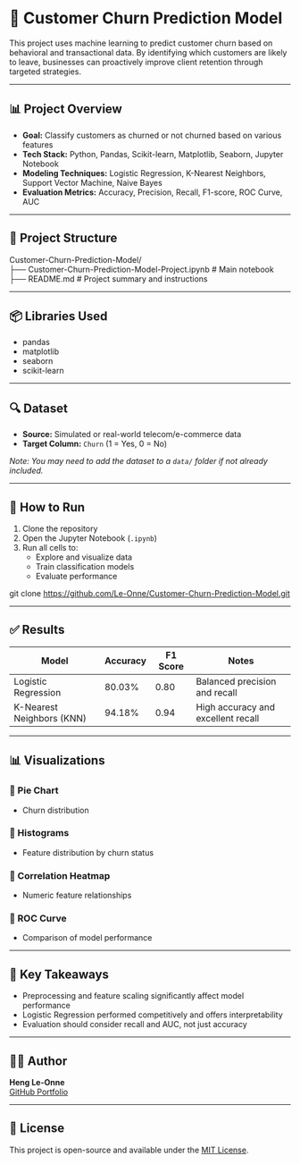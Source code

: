 # 🛒 Customer Churn Prediction Model

This project uses machine learning to predict customer churn based on behavioral and transactional data. By identifying which customers are likely to leave, businesses can proactively improve client retention through targeted strategies.

---

## 📊 Project Overview

- **Goal:** Classify customers as churned or not churned based on various features  
- **Tech Stack:** Python, Pandas, Scikit-learn, Matplotlib, Seaborn, Jupyter Notebook  
- **Modeling Techniques:** Logistic Regression, K-Nearest Neighbors, Support Vector Machine, Naive Bayes  
- **Evaluation Metrics:** Accuracy, Precision, Recall, F1-score, ROC Curve, AUC

---

## 📁 Project Structure

Customer-Churn-Prediction-Model/  
├── Customer-Churn-Prediction-Model-Project.ipynb   # Main notebook  
├── README.md                                       # Project summary and instructions  

---

## 📦 Libraries Used

- pandas  
- matplotlib  
- seaborn  
- scikit-learn

---

## 🔍 Dataset

- **Source:** Simulated or real-world telecom/e-commerce data  
- **Target Column:** `Churn` (1 = Yes, 0 = No)  

_Note: You may need to add the dataset to a `data/` folder if not already included._

---

## 🚀 How to Run

1. Clone the repository  
2. Open the Jupyter Notebook (`.ipynb`)  
3. Run all cells to:
   - Explore and visualize data  
   - Train classification models  
   - Evaluate performance

git clone https://github.com/Le-Onne/Customer-Churn-Prediction-Model.git


---

## ✅ Results

| Model                     | Accuracy | F1 Score | Notes                                |
|--------------------------|----------|----------|--------------------------------------|
| Logistic Regression      | 80.03%   | 0.80     | Balanced precision and recall        |
| K-Nearest Neighbors (KNN)| 94.18%   | 0.94     | High accuracy and excellent recall   |

---

## 📊 Visualizations

### 📌 Pie Chart  
- Churn distribution

### 📌 Histograms  
- Feature distribution by churn status

### 📌 Correlation Heatmap  
- Numeric feature relationships

### 📌 ROC Curve  
- Comparison of model performance

---

## 🧠 Key Takeaways

- Preprocessing and feature scaling significantly affect model performance  
- Logistic Regression performed competitively and offers interpretability  
- Evaluation should consider recall and AUC, not just accuracy

---

## 🙋‍♂️ Author

**Heng Le-Onne**  
[GitHub Portfolio](https://github.com/Le-Onne)

---

## 📜 License

This project is open-source and available under the [MIT License](LICENSE).

